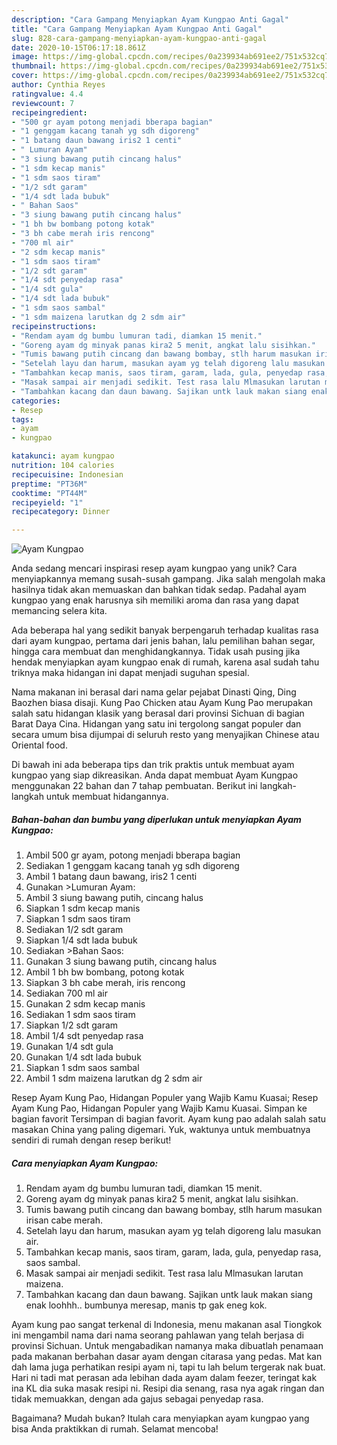 ```yaml
---
description: "Cara Gampang Menyiapkan Ayam Kungpao Anti Gagal"
title: "Cara Gampang Menyiapkan Ayam Kungpao Anti Gagal"
slug: 828-cara-gampang-menyiapkan-ayam-kungpao-anti-gagal
date: 2020-10-15T06:17:18.861Z
image: https://img-global.cpcdn.com/recipes/0a239934ab691ee2/751x532cq70/ayam-kungpao-foto-resep-utama.jpg
thumbnail: https://img-global.cpcdn.com/recipes/0a239934ab691ee2/751x532cq70/ayam-kungpao-foto-resep-utama.jpg
cover: https://img-global.cpcdn.com/recipes/0a239934ab691ee2/751x532cq70/ayam-kungpao-foto-resep-utama.jpg
author: Cynthia Reyes
ratingvalue: 4.4
reviewcount: 7
recipeingredient:
- "500 gr ayam potong menjadi bberapa bagian"
- "1 genggam kacang tanah yg sdh digoreng"
- "1 batang daun bawang iris2 1 centi"
- " Lumuran Ayam"
- "3 siung bawang putih cincang halus"
- "1 sdm kecap manis"
- "1 sdm saos tiram"
- "1/2 sdt garam"
- "1/4 sdt lada bubuk"
- " Bahan Saos"
- "3 siung bawang putih cincang halus"
- "1 bh bw bombang potong kotak"
- "3 bh cabe merah iris rencong"
- "700 ml air"
- "2 sdm kecap manis"
- "1 sdm saos tiram"
- "1/2 sdt garam"
- "1/4 sdt penyedap rasa"
- "1/4 sdt gula"
- "1/4 sdt lada bubuk"
- "1 sdm saos sambal"
- "1 sdm maizena larutkan dg 2 sdm air"
recipeinstructions:
- "Rendam ayam dg bumbu lumuran tadi, diamkan 15 menit."
- "Goreng ayam dg minyak panas kira2 5 menit, angkat lalu sisihkan."
- "Tumis bawang putih cincang dan bawang bombay, stlh harum masukan irisan cabe merah."
- "Setelah layu dan harum, masukan ayam yg telah digoreng lalu masukan air."
- "Tambahkan kecap manis, saos tiram, garam, lada, gula, penyedap rasa, saos sambal."
- "Masak sampai air menjadi sedikit. Test rasa lalu Mlmasukan larutan maizena."
- "Tambahkan kacang dan daun bawang. Sajikan untk lauk makan siang enak loohhh.. bumbunya meresap, manis tp gak eneg kok."
categories:
- Resep
tags:
- ayam
- kungpao

katakunci: ayam kungpao 
nutrition: 104 calories
recipecuisine: Indonesian
preptime: "PT36M"
cooktime: "PT44M"
recipeyield: "1"
recipecategory: Dinner

---
```



![Ayam Kungpao](https://img-global.cpcdn.com/recipes/0a239934ab691ee2/751x532cq70/ayam-kungpao-foto-resep-utama.jpg)

Anda sedang mencari inspirasi resep ayam kungpao yang unik? Cara menyiapkannya memang susah-susah gampang. Jika salah mengolah maka hasilnya tidak akan memuaskan dan bahkan tidak sedap. Padahal ayam kungpao yang enak harusnya sih memiliki aroma dan rasa yang dapat memancing selera kita.

Ada beberapa hal yang sedikit banyak berpengaruh terhadap kualitas rasa dari ayam kungpao, pertama dari jenis bahan, lalu pemilihan bahan segar, hingga cara membuat dan menghidangkannya. Tidak usah pusing jika hendak menyiapkan ayam kungpao enak di rumah, karena asal sudah tahu triknya maka hidangan ini dapat menjadi suguhan spesial.

Nama makanan ini berasal dari nama gelar pejabat Dinasti Qing, Ding Baozhen biasa disaji. Kung Pao Chicken atau Ayam Kung Pao merupakan salah satu hidangan klasik yang berasal dari provinsi Sichuan di bagian Barat Daya Cina. Hidangan yang satu ini tergolong sangat populer dan secara umum bisa dijumpai di seluruh resto yang menyajikan Chinese atau Oriental food.


Di bawah ini ada beberapa tips dan trik praktis untuk membuat ayam kungpao yang siap dikreasikan. Anda dapat membuat Ayam Kungpao menggunakan 22 bahan dan 7 tahap pembuatan. Berikut ini langkah-langkah untuk membuat hidangannya.

<!--inarticleads1-->

##### Bahan-bahan dan bumbu yang diperlukan untuk menyiapkan Ayam Kungpao:

1. Ambil 500 gr ayam, potong menjadi bberapa bagian
1. Sediakan 1 genggam kacang tanah yg sdh digoreng
1. Ambil 1 batang daun bawang, iris2 1 centi
1. Gunakan  &gt;Lumuran Ayam:
1. Ambil 3 siung bawang putih, cincang halus
1. Siapkan 1 sdm kecap manis
1. Siapkan 1 sdm saos tiram
1. Sediakan 1/2 sdt garam
1. Siapkan 1/4 sdt lada bubuk
1. Sediakan  &gt;Bahan Saos:
1. Gunakan 3 siung bawang putih, cincang halus
1. Ambil 1 bh bw bombang, potong kotak
1. Siapkan 3 bh cabe merah, iris rencong
1. Sediakan 700 ml air
1. Gunakan 2 sdm kecap manis
1. Sediakan 1 sdm saos tiram
1. Siapkan 1/2 sdt garam
1. Ambil 1/4 sdt penyedap rasa
1. Gunakan 1/4 sdt gula
1. Gunakan 1/4 sdt lada bubuk
1. Siapkan 1 sdm saos sambal
1. Ambil 1 sdm maizena larutkan dg 2 sdm air


Resep Ayam Kung Pao, Hidangan Populer yang Wajib Kamu Kuasai; Resep Ayam Kung Pao, Hidangan Populer yang Wajib Kamu Kuasai. Simpan ke bagian favorit Tersimpan di bagian favorit. Ayam kung pao adalah salah satu masakan China yang paling digemari. Yuk, waktunya untuk membuatnya sendiri di rumah dengan resep berikut! 

<!--inarticleads2-->

##### Cara menyiapkan Ayam Kungpao:

1. Rendam ayam dg bumbu lumuran tadi, diamkan 15 menit.
1. Goreng ayam dg minyak panas kira2 5 menit, angkat lalu sisihkan.
1. Tumis bawang putih cincang dan bawang bombay, stlh harum masukan irisan cabe merah.
1. Setelah layu dan harum, masukan ayam yg telah digoreng lalu masukan air.
1. Tambahkan kecap manis, saos tiram, garam, lada, gula, penyedap rasa, saos sambal.
1. Masak sampai air menjadi sedikit. Test rasa lalu Mlmasukan larutan maizena.
1. Tambahkan kacang dan daun bawang. Sajikan untk lauk makan siang enak loohhh.. bumbunya meresap, manis tp gak eneg kok.


Ayam kung pao sangat terkenal di Indonesia, menu makanan asal Tiongkok ini mengambil nama dari nama seorang pahlawan yang telah berjasa di provinsi Sichuan. Untuk mengabadikan namanya maka dibuatlah penamaan pada makanan berbahan dasar ayam dengan citarasa yang pedas. Mat kan dah lama juga perhatikan resipi ayam ni, tapi tu lah belum tergerak nak buat. Hari ni tadi mat perasan ada lebihan dada ayam dalam feezer, teringat kak ina KL dia suka masak resipi ni. Resipi dia senang, rasa nya agak ringan dan tidak memuakkan, dengan ada gajus sebagai penyedap rasa. 

Bagaimana? Mudah bukan? Itulah cara menyiapkan ayam kungpao yang bisa Anda praktikkan di rumah. Selamat mencoba!
